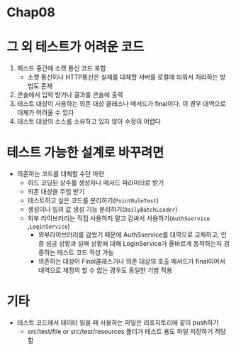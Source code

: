 # Chap08
# 그 외 테스트가 어려운 코드
1. 메스드 중간에 소켓 통신 코드 포함
    * 소켓 통신이나 HTTP통신은 실제를 대체할 서버를 로컬에 띄워서 처리하는 방법도 존재
2. 콘솔에서 입력 받거나 결과를 콘솔에 출력
3. 테스트 대상이 사용하는 의존 대상 클래스나 메서드가 final이다. 이 경우 대역으로 대체가 어려울 수 있다
4. 테스트 대상의 소스를 소유하고 있지 않아 수정이 어렵다

# 테스트 가능한 설계로 바꾸려면
* 의존하는 코드를 대체할 수단 마련
  * 하드 코딩된 상수를 생성자나 메서드 파라미터로 받기
  * 의존 대상을 주입 받기
  * 테스트하고 싶은 코드를 분리하기(`PointRuleTest`)
  * 생성이나 임의 값 생성 기능 분리하기(`DailyBatchLoader`)
  * 외부 라이브러리는 직접 사용하지 말고 감싸서 사용하기(`AuthSservice` ,`LoginService`)
    * 외부라이브러리를 감쌌기 때문에 AuthSservice를 대역으로 교체하고, 인증 성공 상황과 실패 상황에 대해 LoginService가 올바르게 동작하는지 검증하는 테스트 코드 작성 가능
    * 의존하는 대상이 Final클래스거나 의존 대상의 호출 메서드가 final이어서 대역으로 재정의 할 수 없는 경우도 동일한 기법 적용


# 기타
* 테스트 코드에서 데이터 읽을 때 사용하는 파일은 리포지토리에 같이 push하기
  * src/test/file  or  src/test/resources 폴더가 테스트 용도 파일 저장하기 적당함
